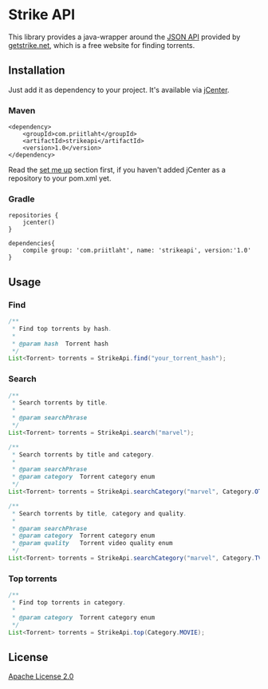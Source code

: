 # Strike API

This library provides a java-wrapper around the [JSON API](https://getstrike.net/api/) provided by [getstrike.net](https://getstrike.net/), 
which is a free website for finding torrents.

## Installation

Just add it as dependency to your project. It's available via [jCenter](https://bintray.com/bintray/jcenter).

### Maven

```
<dependency>
    <groupId>com.priitlaht</groupId>
    <artifactId>strikeapi</artifactId>
    <version>1.0</version>
</dependency>
```
Read the [set me up](https://bintray.com/bintray/jcenter) section first, if you haven't added jCenter as a repository to your pom.xml yet.

### Gradle

```
repositories {
    jcenter()
}

dependencies{
    compile group: 'com.priitlaht', name: 'strikeapi', version:'1.0'
}
```

## Usage

### Find

```java
/**
 * Find top torrents by hash.
 *
 * @param hash  Torrent hash
 */
List<Torrent> torrents = StrikeApi.find("your_torrent_hash");
```

### Search

```java
/**
 * Search torrents by title.
 *
 * @param searchPhrase
 */
List<Torrent> torrents = StrikeApi.search("marvel");

/**
 * Search torrents by title and category.
 *
 * @param searchPhrase
 * @param category  Torrent category enum
 */
List<Torrent> torrents = StrikeApi.searchCategory("marvel", Category.OTHER);

/**
 * Search torrents by title, category and quality.
 *
 * @param searchPhrase
 * @param category  Torrent category enum
 * @param quality   Torrent video quality enum
 */
List<Torrent> torrents = StrikeApi.searchCategory("marvel", Category.TV, VideoQuality.HD720P);
```

### Top torrents

```java
/**
 * Find top torrents in category.
 *
 * @param category  Torrent category enum
 */
List<Torrent> torrents = StrikeApi.top(Category.MOVIE);
```

## License

[Apache License 2.0](https://www.apache.org/licenses/LICENSE-2.0)
